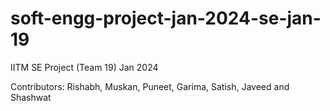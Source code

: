 # soft-engg-project-jan-2024-se-jan-19

IITM SE Project (Team 19) Jan 2024

Contributors:
Rishabh, Muskan, Puneet, Garima, Satish, Javeed and Shashwat

